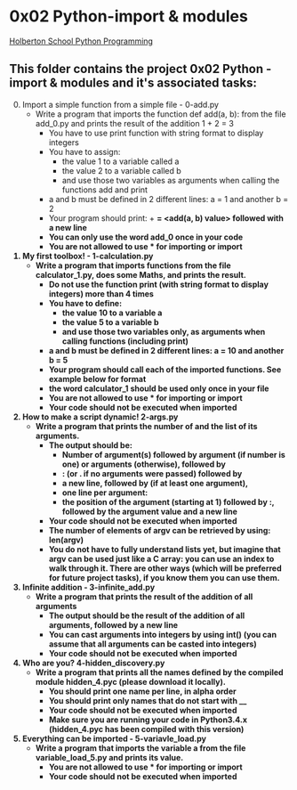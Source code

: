 # 0x02 Python-import & modules

[Holberton School Python Programming](https://github.com/Jilroge7/holbertonschool-higher_level_programming.git)

## This folder contains the project 0x02 Python - import & modules and it's associated tasks:

0.  Import a simple function from a simple file - 0-add.py
	* Write a program that imports the function def add(a, b): from the file add_0.py and prints the result of the addition 1 + 2 = 3
		* You have to use print function with string format to display integers
		* You have to assign:
			* the value 1 to a variable called a
			* the value 2 to a variable called b
			* and use those two variables as arguments when calling the functions add and print
		* a and b must be defined in 2 different lines: a = 1 and another b = 2
		* Your program should print: <a value> + <b value> = <add(a, b) value> followed with a new line
		* You can only use the word add_0 once in your code
		* You are not allowed to use * for importing or __import__
1. My first toolbox! - 1-calculation.py
	* Write a program that imports functions from the file calculator_1.py, does some Maths, and prints the result.
		* Do not use the function print (with string format to display integers) more than 4 times
		* You have to define:
			* the value 10 to a variable a
			* the value 5 to a variable b
			* and use those two variables only, as arguments when calling functions (including print)
		* a and b must be defined in 2 different lines: a = 10 and another b = 5
		* Your program should call each of the imported functions. See example below for format
		* the word calculator_1 should be used only once in your file
		* You are not allowed to use * for importing or __import__
		* Your code should not be executed when imported
2. How to make a script dynamic! 2-args.py
	* Write a program that prints the number of and the list of its arguments.
		* The output should be:
			* Number of argument(s) followed by argument (if number is one) or arguments (otherwise), followed by
			* : (or . if no arguments were passed) followed by
			* a new line, followed by (if at least one argument),
			* one line per argument:
			* the position of the argument (starting at 1) followed by :, followed by the argument value and a new line
		* Your code should not be executed when imported
		* The number of elements of argv can be retrieved by using: len(argv)
		* You do not have to fully understand lists yet, but imagine that argv can be used just like a C array: you can use an index to walk through it. There are other ways (which will be preferred for future project tasks), if you know them you can use them.
3. Infinite addition - 3-infinite_add.py
	* Write a program that prints the result of the addition of all arguments
		* The output should be the result of the addition of all arguments, followed by a new line
		* You can cast arguments into integers by using int() (you can assume that all arguments can be casted into integers)
		* Your code should not be executed when imported
4. Who are you? 4-hidden_discovery.py
	* Write a program that prints all the names defined by the compiled module hidden_4.pyc (please download it locally).
		* You should print one name per line, in alpha order
		* You should print only names that do not start with __
		* Your code should not be executed when imported
		* Make sure you are running your code in Python3.4.x (hidden_4.pyc has been compiled with this version)
5. Everything can be imported - 5-variavle_load.py
	* Write a program that imports the variable a from the file variable_load_5.py and prints its value.
		* You are not allowed to use * for importing or __import__
		* Your code should not be executed when imported

